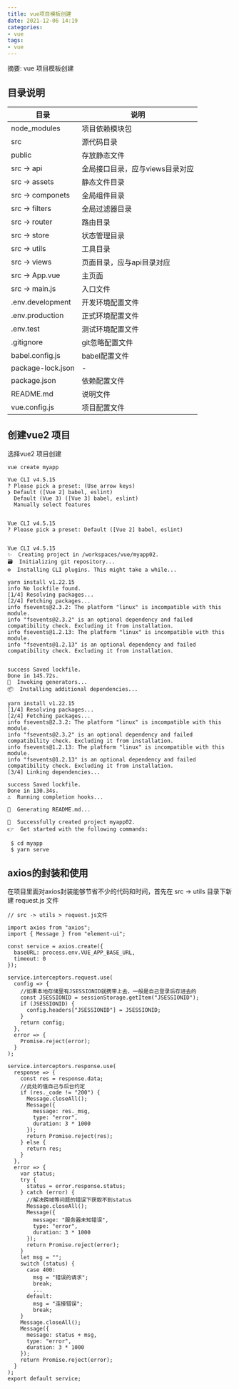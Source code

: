 ```yaml
---
title: vue项目模板创建
date: 2021-12-06 14:19
categories:
- vue
tags:
- vue
---
```

  
  
摘要: vue 项目模板创建
<!-- more -->


## 目录说明


|目录| 说明|
|---|---|
|node_modules  |项目依赖模块包|
|src | 源代码目录|
|public|存放静态文件|
|src -> api | 全局接口目录，应与views目录对应|
|src -> assets|静态文件目录|
|src -> componets|全局组件目录|
|src -> filters|全局过滤器目录|
|src -> router|路由目录|
|src -> store|状态管理目录|
|src -> utils|工具目录|
|src -> views|页面目录，应与api目录对应|
|src -> App.vue|主页面|
|src -> main.js|入口文件|
|.env.development|开发环境配置文件|
|.env.production | 正式环境配置文件|
|.env.test|测试环境配置文件|
|.gitignore|git忽略配置文件|
|babel.config.js|babel配置文件|
|package-lock.json|-|
|package.json|依赖配置文件|
|README.md|说明文件|
|vue.config.js|项目配置文件



## 创建vue2 项目
选择vue2 项目创建
```
vue create myapp

Vue CLI v4.5.15
? Please pick a preset: (Use arrow keys)
❯ Default ([Vue 2] babel, eslint) 
  Default (Vue 3) ([Vue 3] babel, eslint) 
  Manually select features


Vue CLI v4.5.15
? Please pick a preset: Default ([Vue 2] babel, eslint)


Vue CLI v4.5.15
✨  Creating project in /workspaces/vue/myapp02.
🗃  Initializing git repository...
⚙️  Installing CLI plugins. This might take a while...

yarn install v1.22.15
info No lockfile found.
[1/4] Resolving packages...
[2/4] Fetching packages...
info fsevents@2.3.2: The platform "linux" is incompatible with this module.
info "fsevents@2.3.2" is an optional dependency and failed compatibility check. Excluding it from installation.
info fsevents@1.2.13: The platform "linux" is incompatible with this module.
info "fsevents@1.2.13" is an optional dependency and failed compatibility check. Excluding it from installation.


success Saved lockfile.
Done in 145.72s.
🚀  Invoking generators...
📦  Installing additional dependencies...

yarn install v1.22.15
[1/4] Resolving packages...
[2/4] Fetching packages...
info fsevents@2.3.2: The platform "linux" is incompatible with this module.
info "fsevents@2.3.2" is an optional dependency and failed compatibility check. Excluding it from installation.
info fsevents@1.2.13: The platform "linux" is incompatible with this module.
info "fsevents@1.2.13" is an optional dependency and failed compatibility check. Excluding it from installation.
[3/4] Linking dependencies...

success Saved lockfile.
Done in 130.34s.
⚓  Running completion hooks...

📄  Generating README.md...

🎉  Successfully created project myapp02.
👉  Get started with the following commands:

 $ cd myapp
 $ yarn serve

```

## axios的封装和使用

在项目里面对axios封装能够节省不少的代码和时间，首先在 src -> utils 目录下新建 request.js 文件
```
// src -> utils > request.js文件
 
import axios from "axios";
import { Message } from "element-ui";
 
const service = axios.create({
  baseURL: process.env.VUE_APP_BASE_URL,
  timeout: 0
});
 
service.interceptors.request.use(
  config => {
    //如果本地存储里有JSESSIONID就携带上去，一般是自己登录后存进去的
    const JSESSIONID = sessionStorage.getItem("JSESSIONID");
    if (JSESSIONID) {
      config.headers["JSESSIONID"] = JSESSIONID;
    }
    return config;
  },
  error => {
    Promise.reject(error);
  }
);
 
service.interceptors.response.use(
  response => {
    const res = response.data;
    //此处的值自己与后台约定
    if (res._code != "200") {
      Message.closeAll();
      Message({
        message: res._msg,
        type: "error",
        duration: 3 * 1000
      });
      return Promise.reject(res);
    } else {
      return res;
    }
  },
  error => {
    var status;
    try {
      status = error.response.status;
    } catch (error) {
      //解决跨域等问题的错误下获取不到status
      Message.closeAll();
      Message({
        message: "服务器未知错误",
        type: "error",
        duration: 3 * 1000
      });
      return Promise.reject(error);
    }
    let msg = "";
    switch (status) {
      case 400:
        msg = "错误的请求";
        break;
        ...
      default:
        msg = "连接错误";
        break;
    }
    Message.closeAll();
    Message({
      message: status + msg,
      type: "error",
      duration: 3 * 1000
    });
    return Promise.reject(error);
  }
);
export default service;
```

